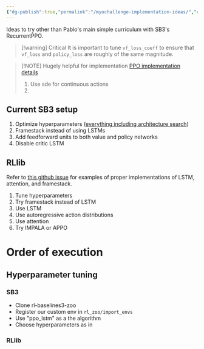 ```yaml
---
{"dg-publish":true,"permalink":"/myochallenge-implementation-ideas/","created":"","updated":""}
---
```


Ideas to try other than Pablo's main simple curriculum with SB3's RecurrentPPO.


> [!warning] Critical
> It is important to tune `vf_loss_coeff` to ensure that `vf_loss` and `policy_loss` are roughly of the same magnitude.


> [!NOTE] Hugely helpful for implementation
> [PPO implementation details](https://iclr-blog-track.github.io/2022/03/25/ppo-implementation-details/)
> 1. Use sde for continuous actions
> 2. 


## Current SB3 setup
1. Optimize hyperparameters ([everything including architecture search](https://github.com/araffin/rl-baselines-zoo/issues/29))
2. Framestack instead of using LSTMs
3. Add feedforward units to both value and policy networks
4. Disable critic LSTM

## RLlib

Refer to [this github issue](https://github.com/ray-project/ray/issues/20827) for examples of proper implementations of LSTM, attention, and framestack.

1. Tune hyperparameters
2. Try framestack instead of LSTM
3. Use LSTM
4. Use autoregressive action distributions
5. Use attention
6. Try IMPALA or APPO


# Order of execution

## Hyperparameter tuning

### SB3
- Clone rl-baselines3-zoo
- Register our custom env in `rl_zoo/import_envs`
- Use "ppo_lstm" as a the algorithm
- Choose hyperparameters as in 

### RLlib

## 
